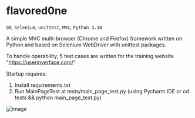 # flavored0ne

`QA`, `Selenium`, `unittest`, `MVC`, `Python 3.10`

A simple MVC multi-browser (Chrome and Firefox) framework written on Python and based on Selenium WebDriver with unittest packages.

To handle operability, 5 test cases are written for the training website "<https://userinyerface.com/>"

Startup requires:

1) Install requirements.txt
2) Run MainPageTest at tests/main_page_test.py (using Pycharm IDE or cd tests && python main_page_test.py)

![image](https://github.com/Flavoredone/Selenium_MVC_miniframework/assets/68301720/1891a389-5a05-44c9-897e-c24ec5c3b8f3)

